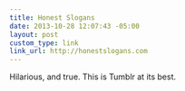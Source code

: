 ```yaml
---
title: Honest Slogans
date: 2013-10-28 12:07:43 -05:00
layout: post
custom_type: link
link_url: http://honestslogans.com
---
```


Hilarious, and true. This is Tumblr at its best. 
